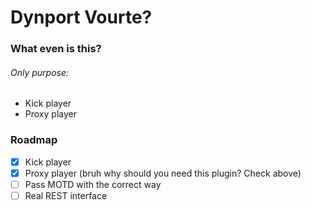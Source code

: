 # Dynport Vourte?

### What even is this? 
###### Only purpose:
- Kick player
- Proxy player

### Roadmap
- [x] Kick player
- [x] Proxy player (bruh why should you need this plugin? Check above)
- [ ] Pass MOTD with the correct way
- [ ] Real REST interface